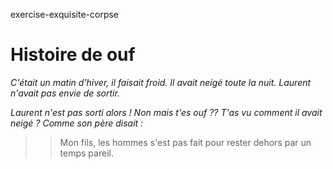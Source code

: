 exercise-exquisite-corpse
# Histoire de ouf

_C'était un matin d'hiver, il faisait froid._
_Il avait neigé toute la nuit._
_Laurent n'avait pas envie de sortir._

*Laurent n'est pas sorti alors !
Non mais t'es ouf ?? T'as vu comment il avait neigé ?
Comme son père disait :*
>> Mon fils, les hommes s'est pas fait pour
>> rester dehors par un temps pareil.